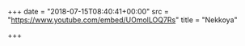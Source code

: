 +++
date = "2018-07-15T08:40:41+00:00"
src = "https://www.youtube.com/embed/UOmolLOQ7Rs"
title = "Nekkoya"

+++
